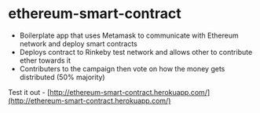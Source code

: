 # ethereum-smart-contract

* Boilerplate app that uses Metamask to communicate with Ethereum network and deploy smart contracts
* Deploys contract to Rinkeby test network and allows other to contribute ether towards it
* Contributers to the campaign then vote on how the money gets distributed (50% majority)

Test it out - [http://ethereum-smart-contract.herokuapp.com/](http://ethereum-smart-contract.herokuapp.com/)
